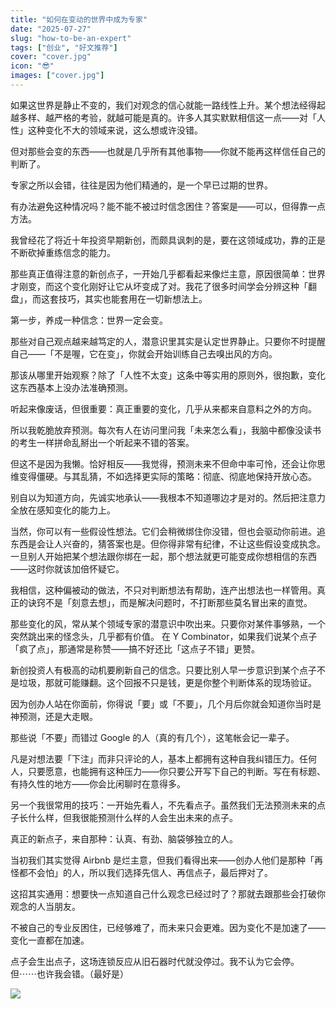 ```yaml
---
title: "如何在变动的世界中成为专家"
date: "2025-07-27"
slug: "how-to-be-an-expert"
tags: ["创业", "好文推荐"]
cover: "cover.jpg"
icon: "😎"
images: ["cover.jpg"]
---
```

如果这世界是静止不变的，我们对观念的信心就能一路线性上升。某个想法经得起越多样、越严格的考验，就越可能是真的。许多人其实默默相信这一点——对「人性」这种变化不大的领域来说，这么想或许没错。



但对那些会变的东西——也就是几乎所有其他事物——你就不能再这样信任自己的判断了。



专家之所以会错，往往是因为他们精通的，是一个早已过期的世界。



有办法避免这种情况吗？能不能不被过时信念困住？答案是——可以，但得靠一点方法。



我曾经花了将近十年投资早期新创，而颇具讽刺的是，要在这领域成功，靠的正是不断砍掉重练信念的能力。



那些真正值得注意的新创点子，一开始几乎都看起来像烂主意，原因很简单：世界才刚变，而这个变化刚好让它从坏变成了对。我花了很多时间学会分辨这种「翻盘」，而这套技巧，其实也能套用在一切新想法上。



第一步，养成一种信念：世界一定会变。



那些对自己观点越来越笃定的人，潜意识里其实是认定世界静止。只要你不时提醒自己——「不是喔，它在变」，你就会开始训练自己去嗅出风的方向。



那该从哪里开始观察？除了「人性不太变」这条中等实用的原则外，很抱歉，变化这东西基本上没办法准确预测。



听起来像废话，但很重要：真正重要的变化，几乎从来都来自意料之外的方向。



所以我乾脆放弃预测。每次有人在访问里问我「未来怎么看」，我脑中都像没读书的考生一样拼命乱掰出一个听起来不错的答案。



但这不是因为我懒。恰好相反——我觉得，预测未来不但命中率可怜，还会让你思维变得僵硬。与其乱猜，不如选择更实际的策略：彻底、彻底地保持开放心态。



别自以为知道方向，先诚实地承认——我根本不知道哪边才是对的。然后把注意力全放在感知变化的能力上。



当然，你可以有一些假设性想法。它们会稍微绑住你没错，但也会驱动你前进。追东西是会让人兴奋的，猜答案也是。但你得非常有纪律，不让这些假设变成执念。
一旦别人开始把某个想法跟你绑在一起，那个想法就更可能变成你想相信的东西——这时你就该加倍怀疑它。



我相信，这种偏被动的做法，不只对判断想法有帮助，连产出想法也一样管用。真正的诀窍不是「刻意去想」，而是解决问题时，不打断那些莫名冒出来的直觉。



那些变化的风，常从某个领域专家的潜意识中吹出来。只要你对某件事够熟，一个突然跳出来的怪念头，几乎都有价值。
在 Y Combinator，如果我们说某个点子「疯了点」，那通常是称赞——搞不好还比「这点子不错」更赞。



新创投资人有极高的动机要刷新自己的信念。只要比别人早一步意识到某个点子不是垃圾，那就可能赚翻。这个回报不只是钱，更是你整个判断体系的现场验证。



因为创办人站在你面前，你得说「要」或「不要」，几个月后你就会知道你当时是神预测，还是大走眼。



那些说「不要」而错过 Google 的人（真的有几个），这笔帐会记一辈子。



凡是对想法要「下注」而非只评论的人，基本上都拥有这种自我纠错压力。任何人，只要愿意，也能拥有这种压力——你只要公开写下自己的判断。写在有标题、有持久性的地方——你会比闲聊时在意得多。



另一个我很常用的技巧：一开始先看人，不先看点子。虽然我们无法预测未来的点子长什么样，但我很能预测什么样的人会生出未来的点子。



真正的新点子，来自那种：认真、有劲、脑袋够独立的人。



当初我们其实觉得 Airbnb 是烂主意，但我们看得出来——创办人他们是那种「再怪都不会怕」的人，所以我们选择先信人、再信点子，最后押对了。



这招其实通用：想要快一点知道自己什么观念已经过时了？那就去跟那些会打破你观念的人当朋友。



不被自己的专业反困住，已经够难了，而未来只会更难。因为变化不是加速了——变化一直都在加速。



点子会生出点子，这场连锁反应从旧石器时代就没停过。我不认为它会停。
但⋯⋯也许我会错。（最好是）




![](https://prod-files-secure.s3.us-west-2.amazonaws.com/112d0858-5090-4d34-a606-b75eb8d65fd2/46476355-9cf3-4e99-9b7a-3531bc426380/1000202064.png?X-Amz-Algorithm=AWS4-HMAC-SHA256&X-Amz-Content-Sha256=UNSIGNED-PAYLOAD&X-Amz-Credential=ASIAZI2LB466TNXCOESM%2F20251023%2Fus-west-2%2Fs3%2Faws4_request&X-Amz-Date=20251023T192735Z&X-Amz-Expires=3600&X-Amz-Security-Token=IQoJb3JpZ2luX2VjEJP%2F%2F%2F%2F%2F%2F%2F%2F%2F%2FwEaCXVzLXdlc3QtMiJGMEQCIBesN9gn84Jkmp3WYzzeHntqjclWmUmdIWDa4HeQQkaAAiARwg4PK1rvWQzx2FZBr8%2BFsMvpKlY9aATCQYtwZXYRgir%2FAwhLEAAaDDYzNzQyMzE4MzgwNSIM0WFQwrAAU5l1%2FuhGKtwDnn0xgBjqcaeG45MmvPAdg%2Fal3517tykBamWapTb12f91zyd4UJnxMqElaMaM%2BKk6Ay1%2B73gmzyvlGj%2FxnVyR5dhW5mPv%2F3y2c0bI7qExpIbYTPchfANIXZ4Ana1ueGpq5WZEO2Rn8IbKImDpVDFS3SU%2F3HfM5EcGikcmLodnC1G1W8IgkgqoXStJxJA2Nheoq40NSoUlm6ZIW8lo56sVPWefnXAU%2BH7tUh4EMS0CcADzAynTlXW7rnSkEjf84BotqNh2lDR38QmxYaZPaR0e3p7P28OBPKBWvlf7FnL1feIPaRtB3k2L%2FI3%2BGFV%2FXoYwlC8282ip2iZ%2FZi5Rt4egR9rBFuocnzyyEsVjUC9fe%2F9vDZMXSSKUQlpKyGqbgWtX5CUl%2FkTq%2BBKS6MgNHatKc6ANZ0gBi7T46TVBn%2FToI3bNiNFpvETywK8KAam9p1Bmu93d0mojO6fm5syzYMnit1xhboj2cUtqDBZBlAlvd4tDmKoVIRW4GClF0YDDg9vHpOk0%2FEahNr7OFIesc0NLeIcShxAPhcEuDPmX4vPwk2PFdcEjIbdVHDdvXtzwRMCFzyy%2BsOeP0ZCiamNGjQwmlQPjGrzX41VXJgT3wEPDoggjFdRvDexc4XX2jFEw7ePpxwY6pgHy4IDpfUbmNXR55zlV73MrNZn6FgiiGrhMYSHwYvwVw%2BSAyeHnoUUjhrhtVqPzsuBOlwfrIJULoVcqRIUvWoFtiFS1AvJa76VlsC3YcuRBzFABgMley%2F%2BBCZbzHAegVaYao5zma%2BagGAV2IsddhiYJc7tRe0GyGL0Cg4PTrju1QKguPMlVT3DvmNUg9y8kmvXmsTZIBMfqC71rYHZdANc3LLQR3OEV&X-Amz-Signature=1af22ecc063263327bef4c0b4cfb94d8089537389fa067a3ad0b2b22816ac19f&X-Amz-SignedHeaders=host&x-amz-checksum-mode=ENABLED&x-id=GetObject)

